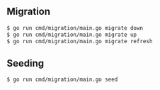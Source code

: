 ## Migration
```bash
$ go run cmd/migration/main.go migrate down
$ go run cmd/migration/main.go migrate up
$ go run cmd/migration/main.go migrate refresh
```

## Seeding
```bash
$ go run cmd/migration/main.go seed
```
